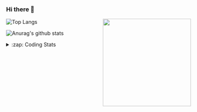 ### Hi there 👋

<!--
**tao8687/tao8687** is a ✨ _special_ ✨ repository because its `README.md` (this file) appears on your GitHub profile.

Here are some ideas to get you started:

- 🔭 I’m currently working on ...
- 🌱 I’m currently learning ...
- 👯 I’m looking to collaborate on ...
- 🤔 I’m looking for help with ...
- 💬 Ask me about ...
- 📫 How to reach me: ...
- 😄 Pronouns: ...
- ⚡ Fun fact: ...
-->

<img align='right' src="https://media.giphy.com/media/M9gbBd9nbDrOTu1Mqx/giphy.gif" width="240">

  
![Top Langs](https://github-readme-stats.vercel.app/api/top-langs/?username=tao8687&layout=compact&title_color=23238E&text_color=A67D3D)

![Anurag's github stats](https://github-readme-stats.vercel.app/api?username=tao8687&show_icons=true&&text_color=A67D3D&title_color=23238E&show_icons=false&count_private=true&hide=stars)

<details>
  <summary>:zap: Coding Stats</summary>
  <br>
    
<!--START_SECTION:waka-->

```txt
From: 24 May 2024 - To: 31 May 2024

Other         3 hrs 3 mins    ███████▒░░░░░░░░░░░░░░░░░   29.00 %
C             1 hr 54 mins    ████▓░░░░░░░░░░░░░░░░░░░░   18.04 %
C++           1 hr 34 mins    ███▓░░░░░░░░░░░░░░░░░░░░░   14.86 %
CMake         1 hr 14 mins    ███░░░░░░░░░░░░░░░░░░░░░░   11.86 %
XML           1 hr            ██▒░░░░░░░░░░░░░░░░░░░░░░   09.51 %
```

<!--END_SECTION:waka-->
</details>
